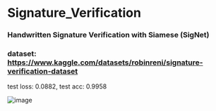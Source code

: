 # Signature_Verification
### Handwritten Signature Verification with Siamese (SigNet)
### dataset: https://www.kaggle.com/datasets/robinreni/signature-verification-dataset

test loss: 0.0882,  test acc: 0.9958

![image](https://user-images.githubusercontent.com/51045212/210162680-869f1990-3b6a-4dd6-9376-8f5f696da1c7.png)
